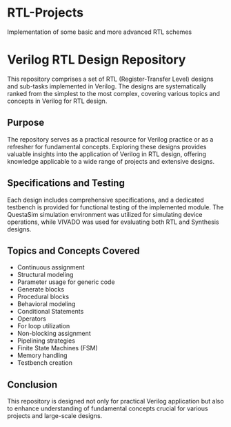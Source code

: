 # RTL-Projects
Implementation of some basic and more advanced RTL schemes

# Verilog RTL Design Repository

This repository comprises a set of RTL (Register-Transfer Level) designs and sub-tasks implemented in Verilog. The designs are systematically ranked from the simplest to the most complex, covering various topics and concepts in Verilog for RTL design.

## Purpose
The repository serves as a practical resource for Verilog practice or as a refresher for fundamental concepts. Exploring these designs provides valuable insights into the application of Verilog in RTL design, offering knowledge applicable to a wide range of projects and extensive designs.

## Specifications and Testing
Each design includes comprehensive specifications, and a dedicated testbench is provided for functional testing of the implemented module. The QuestaSim simulation environment was utilized for simulating device operations, while VIVADO was used for evaluating both RTL and Synthesis designs.

## Topics and Concepts Covered
- Continuous assignment
- Structural modeling
- Parameter usage for generic code
- Generate blocks
- Procedural blocks
- Behavioral modeling
- Conditional Statements
- Operators
- For loop utilization
- Non-blocking assignment
- Pipelining strategies
- Finite State Machines (FSM)
- Memory handling
- Testbench creation

## Conclusion
This repository is designed not only for practical Verilog application but also to enhance understanding of fundamental concepts crucial for various projects and large-scale designs.

